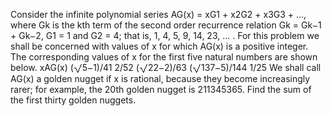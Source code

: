   Consider the infinite polynomial series AG(x) = xG1 + x2G2 + x3G3 + ..., where Gk is the kth term of the second order recurrence relation Gk = Gk<img src='images/symbol_minus.gif' width='9' height='3' alt='&minus;' border='0' style='vertical-align:middle;' />1 + Gk<img src='images/symbol_minus.gif' width='9' height='3' alt='&minus;' border='0' style='vertical-align:middle;' />2, G1 = 1 and G2 = 4; that is, 1, 4, 5, 9, 14, 23, ... .  For this problem we shall be concerned with values of x for which AG(x) is a positive integer.  The corresponding values of x for the first five natural numbers are shown below.        xAG(x)      (<img src='images/symbol_radic.gif' width='14' height='16' alt='&radic;' border='0' style='vertical-align:middle;' />5<img src='images/symbol_minus.gif' width='9' height='3' alt='&minus;' border='0' style='vertical-align:middle;' />1)/41      2/52      (<img src='images/symbol_radic.gif' width='14' height='16' alt='&radic;' border='0' style='vertical-align:middle;' />22<img src='images/symbol_minus.gif' width='9' height='3' alt='&minus;' border='0' style='vertical-align:middle;' />2)/63      (<img src='images/symbol_radic.gif' width='14' height='16' alt='&radic;' border='0' style='vertical-align:middle;' />137<img src='images/symbol_minus.gif' width='9' height='3' alt='&minus;' border='0' style='vertical-align:middle;' />5)/144      1/25        We shall call AG(x) a golden nugget if x is rational, because they become increasingly rarer; for example, the 20th golden nugget is 211345365.  Find the sum of the first thirty golden nuggets.    